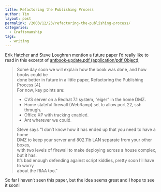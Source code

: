 ```yaml
---
title: Refactoring the Publishing Process
author: Tim
layout: post
permalink: /2003/12/23/refactoring-the-publishing-process/
categories:
  - Craftsmanship
tags:
  - writing
---
```

[Erik Hatcher][1] and Steve Loughran mention a future paper I&#8217;d really like to read in this excerpt of [antbook-update.pdf (application/pdf Object)][2]

> Some day soon we will explain how the book was done, and how books could be  
> done better in future in a little paper, Refactoring the Publishing Process [4].  
> For now, key points are:
> 
>   * CVS server on a Redhat 7.1 system, “eiger” in the home DMZ. 
>   * Home stateful firewall (WebRamp) set to allow port 22, ssh through. 
>   * Office XP with tracking enabled. 
>   * Ant wherever we could. 
> 
> Steve says “I don’t know how it has ended up that you need to have a home  
> DMZ to keep your server and 802.11b LAN separate from your other boxes,  
> with two levels of firewall to make deploying across a house complex, but it has.  
> It’s bad enough defending against script kiddies, pretty soon I’ll have to worry  
> about the RIAA too.”

So far I haven&#8217;t seen this paper, but the idea seems great and I hope to see it soon!

 [1]: http://www.blogscene.org/erik/
 [2]: http://www.manning.com/hatcher/antbook-update.pdf "antbook-update.pdf (application/pdf Object)"
